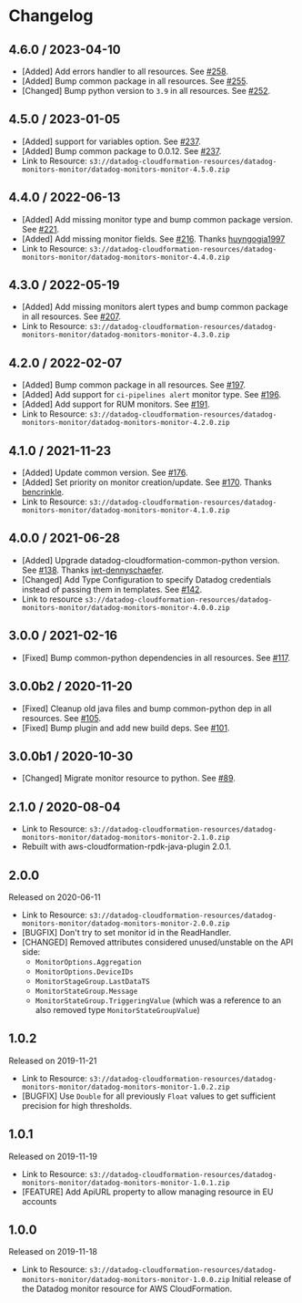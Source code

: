 # Changelog

## 4.6.0 / 2023-04-10

* [Added] Add errors handler to all resources. See [#258](https://github.com/DataDog/datadog-cloudformation-resources/pull/258).
* [Added] Bump common package in all resources. See [#255](https://github.com/DataDog/datadog-cloudformation-resources/pull/255).
* [Changed] Bump python version to `3.9` in all resources. See [#252](https://github.com/DataDog/datadog-cloudformation-resources/pull/252).

## 4.5.0 / 2023-01-05

* [Added] support for variables option. See [#237](https://github.com/DataDog/datadog-cloudformation-resources/pull/237).
* [Added] Bump common package to 0.0.12. See [#237](https://github.com/DataDog/datadog-cloudformation-resources/pull/237).
* Link to Resource: `s3://datadog-cloudformation-resources/datadog-monitors-monitor/datadog-monitors-monitor-4.5.0.zip`

## 4.4.0 / 2022-06-13

* [Added] Add missing monitor type and bump common package version. See [#221](https://github.com/DataDog/datadog-cloudformation-resources/pull/221).
* [Added] Add missing monitor fields. See [#216](https://github.com/DataDog/datadog-cloudformation-resources/pull/216). Thanks [huyngogia1997](https://github.com/huyngogia1997)
* Link to Resource: `s3://datadog-cloudformation-resources/datadog-monitors-monitor/datadog-monitors-monitor-4.4.0.zip`

## 4.3.0 / 2022-05-19

* [Added] Add missing monitors alert types and bump common package in all resources. See [#207](https://github.com/DataDog/datadog-cloudformation-resources/pull/207).
* Link to Resource: `s3://datadog-cloudformation-resources/datadog-monitors-monitor/datadog-monitors-monitor-4.3.0.zip`

## 4.2.0 / 2022-02-07

* [Added] Bump common package in all resources. See [#197](https://github.com/DataDog/datadog-cloudformation-resources/pull/197).
* [Added] Add support for `ci-pipelines alert` monitor type. See [#196](https://github.com/DataDog/datadog-cloudformation-resources/pull/196).
* [Added] Add support for RUM monitors. See [#191](https://github.com/DataDog/datadog-cloudformation-resources/pull/191).
* Link to Resource: `s3://datadog-cloudformation-resources/datadog-monitors-monitor/datadog-monitors-monitor-4.2.0.zip`

## 4.1.0 / 2021-11-23

* [Added] Update common version. See [#176](https://github.com/DataDog/datadog-cloudformation-resources/pull/176).
* [Added] Set priority on monitor creation/update. See [#170](https://github.com/DataDog/datadog-cloudformation-resources/pull/170). Thanks [bencrinkle](https://github.com/bencrinkle).
* Link to Resource: `s3://datadog-cloudformation-resources/datadog-monitors-monitor/datadog-monitors-monitor-4.1.0.zip`

## 4.0.0 / 2021-06-28

* [Added] Upgrade datadog-cloudformation-common-python version. See [#138](https://github.com/DataDog/datadog-cloudformation-resources/pull/138). Thanks [iwt-dennyschaefer](https://github.com/iwt-dennyschaefer).
* [Changed] Add Type Configuration to specify Datadog credentials instead of passing them in templates. See [#142](https://github.com/DataDog/datadog-cloudformation-resources/pull/142).
* Link to resource `s3://datadog-cloudformation-resources/datadog-monitors-monitor/datadog-monitors-monitor-4.0.0.zip`

## 3.0.0 / 2021-02-16

* [Fixed] Bump common-python dependencies in all resources. See [#117](https://github.com/DataDog/datadog-cloudformation-resources/pull/117).

## 3.0.0b2 / 2020-11-20

* [Fixed] Cleanup old java files and bump common-python dep in all resources. See [#105](https://github.com/DataDog/datadog-cloudformation-resources/pull/105).
* [Fixed] Bump plugin and add new build deps. See [#101](https://github.com/DataDog/datadog-cloudformation-resources/pull/101).

## 3.0.0b1 / 2020-10-30

* [Changed] Migrate monitor resource to python. See [#89](https://github.com/DataDog/datadog-cloudformation-resources/pull/89).


## 2.1.0 / 2020-08-04

* Link to Resource: `s3://datadog-cloudformation-resources/datadog-monitors-monitor/datadog-monitors-monitor-2.1.0.zip`
* Rebuilt with aws-cloudformation-rpdk-java-plugin 2.0.1.

## 2.0.0

Released on 2020-06-11

* Link to Resource: `s3://datadog-cloudformation-resources/datadog-monitors-monitor/datadog-monitors-monitor-2.0.0.zip`
* [BUGFIX] Don't try to set monitor id in the ReadHandler.
* [CHANGED] Removed attributes considered unused/unstable on the API side:
  * `MonitorOptions.Aggregation`
  * `MonitorOptions.DeviceIDs`
  * `MonitorStageGroup.LastDataTS`
  * `MonitorStateGroup.Message`
  * `MonitorStateGroup.TriggeringValue` (which was a reference to an also removed type `MonitorStateGroupValue`)

## 1.0.2

Released on 2019-11-21

* Link to Resource: `s3://datadog-cloudformation-resources/datadog-monitors-monitor/datadog-monitors-monitor-1.0.2.zip`
* [BUGFIX] Use `Double` for all previously `Float` values to get sufficient precision for high thresholds.

## 1.0.1

Released on 2019-11-19

* Link to Resource: `s3://datadog-cloudformation-resources/datadog-monitors-monitor/datadog-monitors-monitor-1.0.1.zip`
* [FEATURE] Add ApiURL property to allow managing resource in EU accounts

## 1.0.0

Released on 2019-11-18

* Link to Resource: `s3://datadog-cloudformation-resources/datadog-monitors-monitor/datadog-monitors-monitor-1.0.0.zip`
Initial release of the Datadog monitor resource for AWS CloudFormation.
